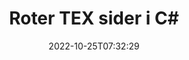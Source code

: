 ---
############################# Static ############################
layout: "auto-gen-merger"
date: 2022-10-25T07:32:29
draft: false
otherformats: pdf xps epub

############################# Head ############################
head_title: "Roter TEX sider i C# – Roter ved 90, 180, 270 vinkel"
head_description: "Roter specifikke eller alle dokumentsider i en TEX-fil ved 90, 180, 270 rotationsvinkler ved hjælp af documents merger API."

############################# Header ############################
title: "Roter TEX sider i C#"
description: "Roter TEX sider med et par linjer med .NET-kode."
bg_image: "https://cms.admin.containerize.com/templates/aspose/App_Themes/V3/images/bg/header1.png"
bg_overlay: false
button:
    enable: true
    icon: "fas fa-arrow-down"
    label: "Download gratis prøveversion"
    link: "https://downloads.groupdocs.com/merger/net"

############################# SubMenu ############################
submenu:
    enable: true

    left:
        img_alt: "GroupDocs.Merger for .NET"
        image: "https://cms.admin.containerize.com/templates/groupdocs/images/product-logos/90x90-noborder/groupdocs-merger-net.png"
        product: "GroupDocs.Merger"
        platform: ".NET"

    middle:
        button:

            # button loop
            - link: "https://apireference.groupdocs.com/merger/net"
              text: "API-reference"

            # button loop
            - link: "https://github.com/groupdocs-merger"
              text: "Kode eksempler"

            # button loop
            - link: "https://products.groupdocs.app/merger/family"
              text: "Live demoer"

            # button loop
            - link: "https://purchase.groupdocs.com/pricing/merger/net"
              text: "Prissætning"

    right:
        link_download: "https://downloads.groupdocs.com/merger"
        link_learn: "https://docs.groupdocs.com/merger/net"
        link_buy: "https://purchase.groupdocs.com"

############################# About ############################
about:
    enable: true
    title: "Om GroupDocs.Merger for .NET API"
    content: |
        [GroupDocs.Merger for .NET](/da/merger/net/) tilbyder en enkel løsning til sikkert at flette og opdele mellem en lang række dokumentformater, herunder PDF, Microsoft Office (Word, Excel, PowerPoint , OneNote), OpenDocument, HTML, billeder og mange andre i .NET-applikationer. Ved blot at tilføje et par linjer af koden kan du udføre adskillige dokumenthandlinger, såsom flyt, fjern, roter, swap, udtræk eller ændring af retningen af ​​sider i dokumenterne. Documents Merging API understøtter også forhåndsvisning af dokumentsider som et billede for at analysere dokumentstrukturen, formateringen og indholdet på siden.
        
        GroupDocs.Merger API er det rigtige valg til virksomhedsløsninger, der har brug for funktioner til filsiderotation. Disse API'er er godt understøttet på alle større operativsystemer og platforme, inklusive .NET Framework, .NET Standard, .NET Core, Mono.

############################# Steps ############################
steps:
    enable: true
    title_left: "Roter TEX filsider i .NET"
    content_left: |
        [GroupDocs.Merger for .NET](/da/merger/net/) gør det nemt for C#-udviklere at rotere nogle specifikke eller alle sider i en TEX-fil ved 90 , 180 eller 270 rotationsvinkel ved at implementere nogle få nemme trin.
        
        * Initialiser **RotateOptions** med ønsket rotationsvinkel og sidetal.
        * Opret ny forekomst af **Merger** og videregiv kildedokumentstien som en konstruktørparameter.
        * Ring til **RotatePages** og videregiv objektet **RotateOptions**.
        * Kald **Save** og angiv filstien for at gemme det resulterende dokument.

    title_right: "Systemkrav"
    content_right: |
        GroupDocs.Merger for .NET API'er understøttes på alle større platforme og operativsystemer. Før du udfører koden nedenfor, skal du sørge for, at du har følgende forudsætninger installeret på dit system.

        * Operativsystemer: Microsoft Windows, Linux, MacOS
        * Udviklingsmiljøer: Visual Studio, Xamarin, MonoDevelop
        * Rammer: .NET Framework, .NET Standard, .NET Core, Mono
        * Download den seneste version af GroupDocs.Merger for .NET fra [NuGet](https://www.nuget.org/packages/groupdocs.merger)
         
    code: |
     {{% merger/additional-styles %}}
     {{< merger/code-merger title="Sådan roteres TEX filsider ved hjælp af C# eksempelkode">}}

        ```csharp    
        // Roter TEX filsider ved hjælp af GroupDocs.Merger API
        // Initialiser RotateOptions-klassen for at angive rotationsvinkel og sidetal, der skal roteres
        RotateOptions rotateOptions = new RotateOptions(RotateMode.Rotate180, new int[] { 2, 3 });

        // Instantiér fusion med input TEX dokument
        using (Merger merger = new Merger("input.tex"))
          {
            // Kald RotatePages-metoden og send RotateOptions-objektet til det
            merger.RotatePages(rotateOptions);
    
            // Kald Gem metode og send den ønskede filsti for at gemme outputdokumentet
            merger.Save("output.tex");
          }
        ```
     {{< /merger/code-merger >}}

############################# Demos ############################
demos:
    enable: true
    title: "Livedemoer - Roter TEX filsider online"
    content: |
       Roter TEX filsider lige nu ved at besøge webstedet [GroupDocs.Merger Live Demos](https://products.groupdocs.app/splitter/rotate-pages/tex).
       Live-demoen har følgende fordele.
        
############################# About Formats ############################
about_formats:
    enable: true

############################# More Formats ############################
more_formats:
    enable: true
    title: "Roter sider i andre dokumentformater"
    content: |
        .NET dokumenterer merger & split API til filformater og billeder. Roter nogle af de populære filformater som angivet nedenfor.

############################# Back to top ###############################
back_to_top:
    enable: true
---